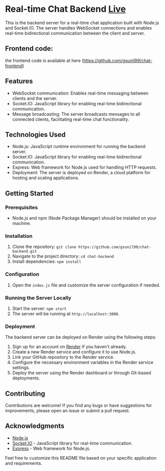 # Real-time Chat Backend [**Live**](https://gsunil-chat-react.netlify.app/)

This is the backend server for a real-time chat application built with Node.js and Socket.IO. The server handles WebSocket connections and enables real-time bidirectional communication between the client and server.

## Frontend code:

the frontend code is available at here (https://github.com/gsunil99/chat-frontend)

## Features

- WebSocket communication: Enables real-time messaging between clients and the server.
- Socket.IO: JavaScript library for enabling real-time bidirectional communication.
- Message broadcasting: The server broadcasts messages to all connected clients, facilitating real-time chat functionality.

## Technologies Used

- Node.js: JavaScript runtime environment for running the backend server.
- Socket.IO: JavaScript library for enabling real-time bidirectional communication.
- Express: Web framework for Node.js used for handling HTTP requests.
- Deployment: The server is deployed on Render, a cloud platform for hosting and scaling applications.

## Getting Started

### Prerequisites

- Node.js and npm (Node Package Manager) should be installed on your machine.

### Installation

1.  Clone the repository: `git clone https://github.com/gsunil99/chat-backend.git`
2.  Navigate to the project directory: `cd chat-backend`
3.  Install dependencies: `npm install`

### Configuration

1.  Open the `index.js` file and customize the server configuration if needed.

### Running the Server Locally

1.  Start the server: `npm start`
2.  The server will be running at `http://localhost:3000`.

### Deployment

The backend server can be deployed on Render using the following steps:

1.  Sign up for an account on [Render](https://render.com/) if you haven't already.
2.  Create a new Render service and configure it to use Node.js.
3.  Link your GitHub repository to the Render service.
4.  Configure the necessary environment variables in the Render service settings.
5.  Deploy the server using the Render dashboard or through Git-based deployments.

## Contributing

Contributions are welcome! If you find any bugs or have suggestions for improvements, please open an issue or submit a pull request.

## Acknowledgments

- [Node.js](https://nodejs.org/)
- [Socket.IO](https://socket.io/) - JavaScript library for real-time communication.
- [Express](https://expressjs.com/) - Web framework for Node.js.

Feel free to customize this README file based on your specific application and requirements.
